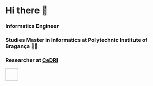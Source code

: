 # Hi there 👋

### Informatics Engineer 
### Studies Master in Informatics at Polytechnic Institute of Bragança 👨‍🎓
### Researcher at [CeDRI](https://cedri.ipb.pt/)



<div>
  <img align="center" width="40" height="40" src"https://github.com/devicons/devicon/blob/master/icons/pytorch/pytorch-original.svg"
</div>

